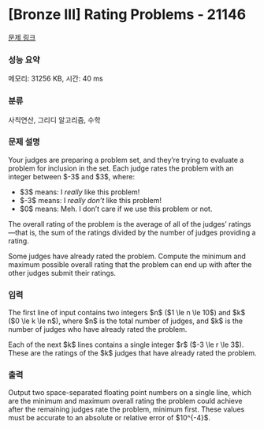 # [Bronze III] Rating Problems - 21146 

[문제 링크](https://www.acmicpc.net/problem/21146) 

### 성능 요약

메모리: 31256 KB, 시간: 40 ms

### 분류

사칙연산, 그리디 알고리즘, 수학

### 문제 설명

<p>Your judges are preparing a problem set, and they’re trying to evaluate a problem for inclusion in the set. Each judge rates the problem with an integer between $-3$ and $3$, where:</p>

<ul>
	<li>$3$ means: I <em>really</em> like this problem!</li>
	<li>$-3$ means: I <em>really don’t</em> like this problem!</li>
	<li>$0$ means: Meh. I don’t care if we use this problem or not.</li>
</ul>

<p>The overall rating of the problem is the average of all of the judges’ ratings—that is, the sum of the ratings divided by the number of judges providing a rating.</p>

<p>Some judges have already rated the problem. Compute the minimum and maximum possible overall rating that the problem can end up with after the other judges submit their ratings.</p>

### 입력 

 <p>The first line of input contains two integers $n$ ($1 \le n \le 10$) and $k$ ($0 \le k \le n$), where $n$ is the total number of judges, and $k$ is the number of judges who have already rated the problem.</p>

<p>Each of the next $k$ lines contains a single integer $r$ ($-3 \le r \le 3$). These are the ratings of the $k$ judges that have already rated the problem.</p>

### 출력 

 <p>Output two space-separated floating point numbers on a single line, which are the minimum and maximum overall rating the problem could achieve after the remaining judges rate the problem, minimum first. These values must be accurate to an absolute or relative error of $10^{-4}$.</p>

